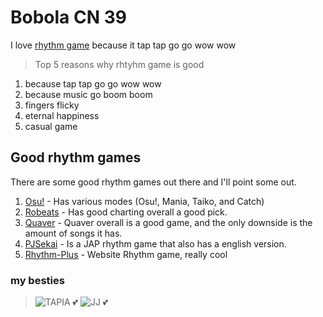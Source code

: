 # Bobola CN 39
I love [rhythm game](https://rhythm-plus.com/) because it tap tap go go wow wow
>Top 5 reasons why rhtyhm game is good
1. because tap tap go go wow wow
2. because music go boom boom
3. fingers flicky
4. eternal happiness
5. casual game
## Good rhythm games
There are some good rhythm games out there and I'll point some out.
1. [Osu!](https://osu.ppy.sh/) - Has various modes (Osu!, Mania, Taiko, and Catch)
2. [Robeats](https://www.roblox.com/games/698448212/RoBeats-Music-Rhythm-RPG) - Has good charting overall a good pick.
3. [Quaver](https://quavergame.com/) - Quaver overall is a good game, and the only downside is the amount of songs it has.
4. [PJSekai](https://colorfulstage.com/) - Is a JAP rhythm game that also has a english version.
5. [Rhythm-Plus](https://rhythm-plus.com/) - Website Rhythm game, really cool
###  my besties 
>![TAPIA 💕](https://lh3.googleusercontent.com/a-/ALV-UjXYGlg5voB4w9D7Mp-Nyk_BmxRHp1JYFqZNpBgU2pF6martgPcd=s32-w32-h32-c-k-no) ![JJ 💕](https://github.com/user-attachments/assets/30a1dbea-26cf-4438-8d80-d849a5370a85) 
